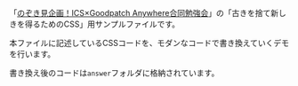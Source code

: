 「[のぞき見企画！ICS×Goodpatch Anywhere合同勉強会](https://goodpatch.connpass.com/event/173722/)」の「古きを捨て新しきを得るためのCSS」用サンプルファイルです。

本ファイルに記述しているCSSコードを、モダンなコードで書き換えていくデモを行います。

書き換え後のコードは`answer`フォルダに格納されています。
